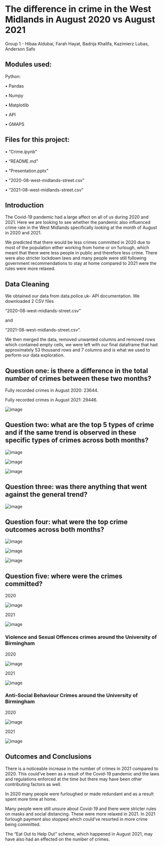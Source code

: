 # The difference in crime in the West Midlands in August 2020 vs August 2021

Group 1 - Hibaa Aldubai, Farah Hayat, Badrija Khalifa, Kazimierz Lubas, Anderson Safo

## Modules used:
Python:

•	Pandas

•	Numpy

•	Matplotlib

•	API

•	GMAPS

## Files for this project:

•	“Crime.ipynb”

•	“README.md”

•	“Presentation.pptx”

•	“2020-08-west-midlands-street.csv”

•	“2021-08-west-midlands-street.csv”

## Introduction

The Covid-19 pandemic had a large affect on all of us during 2020 and 2021. Here we are looking to see whether the pandemic also influenced crime rate in the West Midlands specifically looking at the month of August in 2020 and 2021.

We predicted that there would be less crimes committed in 2020 due to most of the population either working from home or on furlough, which meant that there were less people in public and therefore less crime. There were also stricter lockdown laws and many people were still following government recommendations to stay at home compared to 2021 were the rules were more relaxed. 

## Data Cleaning

We obtained our data from data.police.uk- API documentation.
We downloaded 2 CSV files

“2020-08-west-midlands-street.csv”

and

“2021-08-west-midlands-street.csv”.

We then merged the data, removed unwanted columns and removed rows which contained empty cells, we were left with our final dataframe that had approximately 53 thousand rows and 7 columns and is what we used to perform our data exploration. 

## Question one: is there a difference in the total number of crimes between these two months?

Fully recorded crimes in August 2020: 23644.

Fully recorded crimes in August 2021: 29446.

![image](https://user-images.githubusercontent.com/109045338/196573113-0380c961-a4d4-4ec5-a3b2-5fa3551cbc51.png)

## Question two: what are the top 5 types of crime and if the same trend is observed in these specific types of crimes across both months?

![image](https://user-images.githubusercontent.com/109045338/196573335-8d2c5044-4fb6-4e60-af2c-a0192bbe39a1.png)

![image](https://user-images.githubusercontent.com/109045338/196573345-4fbf7a48-54f6-40ee-973b-8b09239d947b.png)

![image](https://user-images.githubusercontent.com/109045338/196573355-9fba9494-de7f-4042-8c80-683d9b97a606.png)

## Question three: was there anything that went against the general trend?

![image](https://user-images.githubusercontent.com/109045338/196573457-949b57e4-5c78-4af4-94c8-491d46005456.png)

## Question four: what were the top crime outcomes across both months?

![image](https://user-images.githubusercontent.com/109045338/196573519-a139373c-8465-4776-ad48-663b386c89e9.png)

![image](https://user-images.githubusercontent.com/109045338/196573528-1214670d-0b35-4df1-8fc9-9532bf297210.png)

![image](https://user-images.githubusercontent.com/109045338/196573538-3e315f72-d1aa-489e-9468-d58486fd8cd9.png)

## Question five: where were the crimes committed?

2020

![image](https://user-images.githubusercontent.com/109045338/196573620-f8209288-8c82-494d-9643-15d888cf7e82.png)

2021

![image](https://user-images.githubusercontent.com/111763918/196682828-b0e9dc38-bfc7-4d02-a807-40b1875a30c2.png)

### Violence and Sexual Offences crimes around the University of Birmingham

2020

![image](https://user-images.githubusercontent.com/109045338/196573691-a0e3452b-7244-4493-8cc7-4f276ffbb267.png)

2021

![image](https://user-images.githubusercontent.com/109045338/196573703-fc1b4cdb-b8e0-4df8-8669-2676e6a198d9.png)

### Anti-Social Behaviour Crimes around the University of Birmingham

2020

![image](https://user-images.githubusercontent.com/109045338/196573749-d7114df7-0a71-4c4b-bde5-0019a3148bba.png)

2021

![image](https://user-images.githubusercontent.com/109045338/196573767-530e5308-cb79-4ad7-b8d9-bb3718698423.png)

## Outcomes and Conclusions

There is a noticeable increase in the number of crimes in 2021 compared to 2020. This could’ve been as a result of the Covid-19 pandemic and the laws and regulations enforced at the time but there may have been other contributing factors as well.

In 2020 many people were furloughed or made redundant and as a result spent more time at home.

Many people were still unsure about Covid-19 and there were stricter rules on masks and social distancing. These were more relaxed in 2021.
In 2021 furlough payment also stopped which could’ve resorted in more crime being committed.

The “Eat Out to Help Out” scheme, which happened in August 2021, may have also had an effected on the number of crimes.
